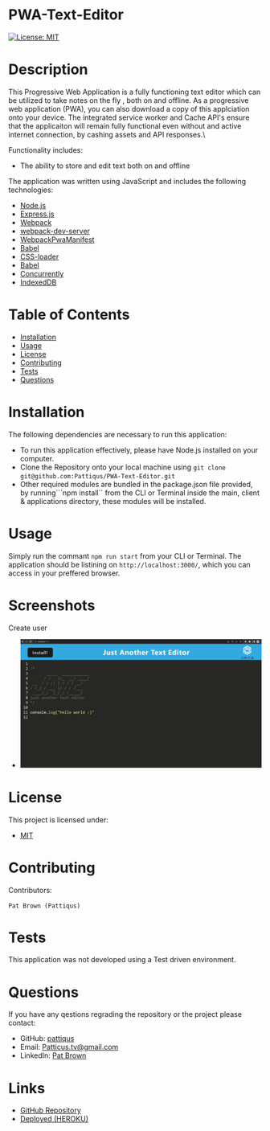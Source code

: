 # PWA-Text-Editor
  [![License: MIT](https://img.shields.io/badge/License-MIT-yellow.svg)](https://opensource.org/licenses/MIT)
# Description
This Progressive Web Application is a fully functioning text editor which can be utilized to take notes on the fly , both on and offline.
As a progressive web application (PWA), you can also download a copy of this applciation onto your device. The integrated service worker and Cache API's ensure that the applicaiton will remain fully functional even without and active internet connection, by cashing assets and API responses.\

Functionality includes: 
- The ability to store and edit text both on and offline

The application was written using JavaScript and includes the following technologies: 
- [Node.js](https://nodejs.org/en/) 
- [Express.js](https://expressjs.com) 
- [Webpack](https://webpack.js.org/)
- [webpack-dev-server](https://webpack.js.org/configuration/dev-server/)
- [WebpackPwaManifest](https://www.npmjs.com/package/webpack-pwa-manifest)
- [Babel](https://babeljs.io/)
- [CSS-loader](https://www.npmjs.com/package/css-loader)
- [Babel](https://babeljs.io/)
- [Concurrently](https://www.npmjs.com/package/concurrently)
- [IndexedDB](https://www.npmjs.com/package/idb)
# Table of Contents
* [Installation](#installation)
* [Usage](#usage)
* [License](#license)
* [Contributing](#contributing)
* [Tests](#tests)
* [Questions](#tests)
# Installation
The following dependencies are necessary to run this application: 

- To run this application effectively, please have Node.js installed on your computer.
- Clone the Repository onto your local machine using ```git clone git@github.com:Pattiqus/PWA-Text-Editor.git```
- Other required modules are bundled in the package.json file provided, by running```npm install`` from the CLI or Terminal inside the main, client & applications directory, these modules will be installed.


# Usage
Simply run the commant ```npm run start``` from your CLI or Terminal.
The application should be listining on ```http://localhost:3000/```, which you can access in your preffered browser.

# Screenshots
<p>Create user</p>

- ![J.A.T.E](./assets/screenshots/JATE-function.gif)



# License
This project is licensed under:
- [MIT](https://opensource.org/licenses/MIT)

# Contributing
Contributors: 
```
Pat Brown (Pattiqus)
```
# Tests
This application was not developed using a Test driven environment.
# Questions
If you have any qestions regrading the repository or the project please contact: 
<ul>
  <li>GitHub:  <a href=https://github.com/pattiqus>pattiqus</a></li> 
  <li>Email: <a href=mailto:Patticus.tv@gmail.com>Patticus.tv@gmail.com</a></li>
  <li>LinkedIn: <a href=https://www.linkedin.com/in/patrick-brown-52553410a>Pat Brown</a></li>
</ul>

# Links
- [GitHub Repository](https://github.com/Pattiqus/mongoDB-Social-Networking-API)
- [Deployed (HEROKU)](https://guarded-island-69149.herokuapp.com/)